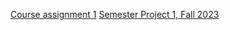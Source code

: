 [Course assignment 1](https://gydalo.github.io/GydaMain/CA/)
[Semester Project 1, Fall 2023](https://gydalo.github.io/GydaMain/SP1/index.html)

